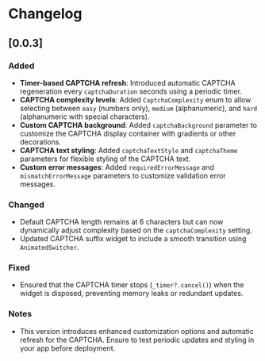 # Changelog

## [0.0.3]
### Added
- **Timer-based CAPTCHA refresh**: Introduced automatic CAPTCHA regeneration every `captchaDuration` seconds using a periodic timer.
- **CAPTCHA complexity levels**: Added `CaptchaComplexity` enum to allow selecting between `easy` (numbers only), `medium` (alphanumeric), and `hard` (alphanumeric with special characters).
- **Custom CAPTCHA background**: Added `captchaBackground` parameter to customize the CAPTCHA display container with gradients or other decorations.
- **CAPTCHA text styling**: Added `captchaTextStyle` and `captchaTheme` parameters for flexible styling of the CAPTCHA text.
- **Custom error messages**: Added `requiredErrorMessage` and `mismatchErrorMessage` parameters to customize validation error messages.

### Changed
- Default CAPTCHA length remains at 6 characters but can now dynamically adjust complexity based on the `captchaComplexity` setting.
- Updated CAPTCHA suffix widget to include a smooth transition using `AnimatedSwitcher`.

### Fixed
- Ensured that the CAPTCHA timer stops (`_timer?.cancel()`) when the widget is disposed, preventing memory leaks or redundant updates.

### Notes
- This version introduces enhanced customization options and automatic refresh for the CAPTCHA. Ensure to test periodic updates and styling in your app before deployment.
